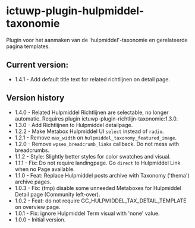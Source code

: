 # ictuwp-plugin-hulpmiddel-taxonomie
Plugin voor het aanmaken van de 'hulpmiddel'-taxonomie en gerelateerde pagina templates.


## Current version:
* 1.4.1 - Add default title text for related richtlijnen on detail page.

## Version history
* 1.4.0 - Related Hulpmiddel Richtlijnen are selectable, no longer automatic. Requires plugin ictuwp-plugin-richtlijn-taxonomie:1.3.0.
* 1.3.0 - Add Richtlijnen to Hulpmiddel detailpage.
* 1.2.2 - Make Metabox Hulpmiddel UI `select` instead of `radio`.
* 1.2.1 - Remove `max_width` on `hulpmiddel_taxonomy_featured_image`.
* 1.2.0 - Remove `wpseo_breadcrumb_links` callback. Do not mess with breadcrumbs.
* 1.1.2 - Style: Slightly better styles for color swatches and visual.
* 1.1.1 - Fix: Do not require landingpage. Go `direct` to Hulpmiddel Link when no Page available.
* 1.1.0 - Feat: Replace Hulpmiddel posts archive with Taxonomy ('thema') archive pages.
* 1.0.3 - Fix: (tmp) disable some unneeded Metaboxes for Hulpmiddel Detail page (Community left-over).
* 1.0.2 - Feat: do not require GC_HULPMIDDEL_TAX_DETAIL_TEMPLATE on overview page.
* 1.0.1 - Fix: ignore Hulpmiddel Term visual with 'none' value.
* 1.0.0 - Initial version.
